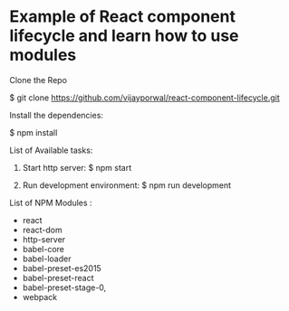 # Example of React component lifecycle and learn how to use modules

Clone the Repo

$ git clone https://github.com/vijayporwal/react-component-lifecycle.git

Install the dependencies:

$ npm install

List of Available tasks:

1. Start http server: $ npm start

2. Run development environment: $ npm run development

List of NPM Modules :
- react
- react-dom
- http-server
- babel-core
- babel-loader
- babel-preset-es2015
- babel-preset-react
- babel-preset-stage-0,
- webpack

